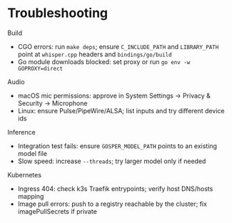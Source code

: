 # Troubleshooting

Build
- CGO errors: run `make deps`; ensure `C_INCLUDE_PATH` and `LIBRARY_PATH` point at `whisper.cpp` headers and `bindings/go/build`
- Go module downloads blocked: set proxy or run `go env -w GOPROXY=direct`

Audio
- macOS mic permissions: approve in System Settings → Privacy & Security → Microphone
- Linux: ensure Pulse/PipeWire/ALSA; list inputs and try different device ids

Inference
- Integration test fails: ensure `GOSPER_MODEL_PATH` points to an existing model file
- Slow speed: increase `--threads`; try larger model only if needed

Kubernetes
- Ingress 404: check k3s Traefik entrypoints; verify host DNS/hosts mapping
- Image pull errors: push to a registry reachable by the cluster; fix imagePullSecrets if private

